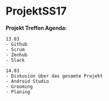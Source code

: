 # ProjektSS17

**Projekt Treffen Agenda:**

    13.03
    - Github
    - Scrum
    - Zenhub
    - Slack

    14.03
    - Diskusion über das gesamte Projekt
    - Android Studio
    - Grooming
    - Planing